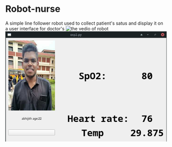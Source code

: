 # Robot-nurse
A simple line follower robot used to collect patient's satus and display it on a user interface for doctor's
![the vedio of robot](/assets/images/robot.gif)
![the vedio of robot](/assets/images/doctor_gui.png)
